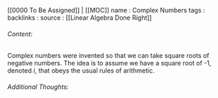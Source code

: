 [[0000 To Be Assigned]] | [[MOC]]
name : Complex Numbers
tags : 
backlinks : 
source : [[Linear Algebra Done Right]]

###### Content:
Complex numbers were invented so that we can take square roots of negative numbers. The idea is to assume we have a square root of -1, denoted $i$, that obeys the usual rules of arithmetic.


###### Additional Thoughts:
